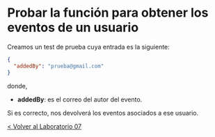 # Probar la función para obtener los eventos de un usuario

Creamos un test de prueba cuya entrada es la siguiente:

```json
{
  "addedBy": "prueba@gmail.com"
}
```
donde,
* **addedBy**: es el correo del autor del evento.

Si es correcto, nos devolverá los eventos asociados a ese usuario.

[< Volver al Laboratorio 07 ](../../lab-07) 
